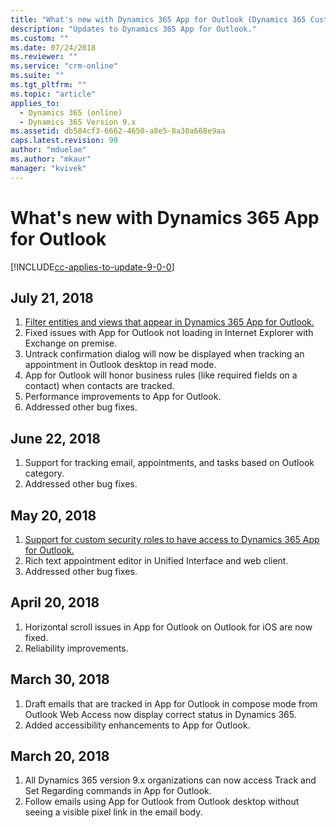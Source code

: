 ```yaml
---
title: "What's new with Dynamics 365 App for Outlook (Dynamics 365 Customer Engagement) | MicrosoftDocs"
description: "Updates to Dynamics 365 App for Outlook."
ms.custom: ""
ms.date: 07/24/2018
ms.reviewer: ""
ms.service: "crm-online"
ms.suite: ""
ms.tgt_pltfrm: ""
ms.topic: "article"
applies_to: 
  - Dynamics 365 (online)
  - Dynamics 365 Version 9.x
ms.assetid: db584cf3-6662-4650-a8e5-8a30a668e9aa
caps.latest.revision: 99
author: "mduelae"
ms.author: "mkaur"
manager: "kvivek"
---
```

# What's new with Dynamics 365 App for Outlook

[!INCLUDE[cc-applies-to-update-9-0-0](../includes/cc_applies_to_update_9_0_0.md)]

## July 21, 2018
1. [Filter entities and views that appear in Dynamics 365 App for Outlook.](https://docs.microsoft.com/en-us/dynamics365/customer-engagement/outlook-app/deploy-dynamics-365-app-for-outlook#filter-entities-and-views-that-appear-in-dynamics-365-app-for-outlook) 
2. Fixed issues with App for Outlook not loading in Internet Explorer with Exchange on premise. 
3. Untrack confirmation dialog will now be displayed when tracking an appointment in Outlook desktop in read mode. 
4. App for Outlook will honor business rules (like required fields on a contact) when contacts are tracked. 
5. Performance improvements to App for Outlook. 
6. Addressed other bug fixes. 

## June 22, 2018 
1. Support for tracking email, appointments, and tasks based on Outlook category. 
2. Addressed other bug fixes.  

## May 20, 2018
1. [Support for custom security roles to have access to Dynamics 365 App for Outlook.](deploy-dynamics-365-app-for-outlook.md) 
2. Rich text appointment editor in Unified Interface and web client. 
3. Addressed other bug fixes. 

## April 20, 2018
1. Horizontal scroll issues in App for Outlook on Outlook for iOS are now fixed. 
2. Reliability improvements. 

## March 30, 2018
1. Draft emails that are tracked in App for Outlook in compose mode from Outlook Web Access now display correct status in Dynamics 365. 
2. Added accessibility enhancements to App for Outlook. 

## March 20, 2018 
1. All Dynamics 365 version 9.x organizations can now access Track and Set Regarding commands in App for Outlook. 
2. Follow emails using App for Outlook from Outlook desktop without seeing a visible pixel link in the email body. 
